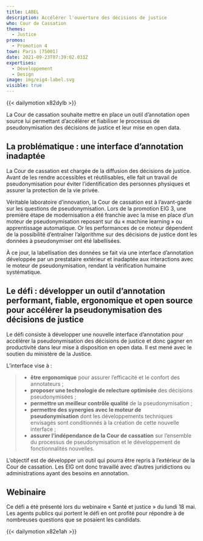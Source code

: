 ```yaml
---
title: LABEL
description: Accélérer l'ouverture des décisions de justice
who: Cour de Cassation
themes:
  - Justice
promos:
  - Promotion 4
town: Paris (75001)
date: 2021-09-23T07:39:02.031Z
expertises:
  - Développement
  - Design
image: img/eig4-label.svg
visible: true
---
```

{{< dailymotion x82dylb >}}

La Cour de cassation souhaite mettre en place un outil d’annotation open source lui permettant d’accélérer et fiabiliser le processus de pseudonymisation des décisions de justice et leur mise en open data.

## La problématique : une interface d’annotation inadaptée

La Cour de cassation est chargée de la diffusion des décisions de justice. Avant de les rendre accessibles et réutilisables, elle fait un travail de pseudonymisation pour éviter l’identification des personnes physiques et assurer la protection de la vie privée.

Véritable laboratoire d’innovation, la Cour de cassation est à l’avant-garde sur les questions de pseudonymisation. Lors de la promotion EIG 3, une première étape de modernisation a été franchie avec la mise en place d’un moteur de pseudonymisation reposant sur du « machine learning » ou apprentissage automatique. Or les performances de ce moteur dépendent de la possibilité d’entraîner l’algorithme sur des décisions de justice dont les données à pseudonymiser ont été labellisées.

À ce jour, la labellisation des données se fait via une interface d’annotation développée par un prestataire extérieur et inadaptée aux interactions avec le moteur de pseudonymisation, rendant la vérification humaine systématique.

## Le défi : développer un outil d’annotation performant, fiable, ergonomique et open source pour accélérer la pseudonymisation des décisions de justice

Le défi consiste à développer une nouvelle interface d’annotation pour accélérer la pseudonymisation des décisions de justice et donc gagner en productivité dans leur mise à disposition en open data. Il est mené avec le soutien du ministère de la Justice.

L’interface vise à :

> * **être ergonomique** pour assurer l’efficacité et le confort des annotateurs ;
> * **proposer une technologie de relecture optimisée** des décisions pseudonymisées ;
> * **permettre un meilleur contrôle qualité** de la pseudonymisation ;
> * **permettre des synergies avec le moteur de pseudonymisation** dont les développements techniques envisagés sont conditionnés à la création de cette nouvelle interface ;
> * **assurer l’indépendance de la Cour de cassation** sur l’ensemble du processus de pseudonymisation et le développement de fonctionnalités nouvelles.

L’objectif est de développer un outil qui pourra être repris à l’extérieur de la Cour de cassation. Les EIG ont donc travaillé avec d’autres juridictions ou administrations ayant des besoins en annotation.

## Webinaire

Ce défi a été présenté lors du webinaire « Santé et justice » du lundi 18 mai. Les agents publics qui portent le défi en ont profité pour répondre à de nombreuses questions que se posaient les candidats. 

{{< dailymotion x82e1ah >}}